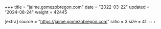 +++
title = "jaime.gomezobregon.com"
date = "2022-03-22"
updated = "2024-08-24"
weight = 42445

[extra]
source = "https://jaime.gomezobregon.com"
ratio = 3
size = 41
+++
